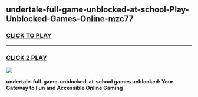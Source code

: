 
## undertale-full-game-unblocked-at-school-Play-Unblocked-Games-Online-mzc77
<h3>
<a href="https://premium76.site?title=undertale-full-game-unblocked-at-school&ref=24A">CLICK TO PLAY</a></h3>
<hr>

<h3>
<a href="https://premium76.site?title=undertale-full-game-unblocked-at-school&ref=24A">CLICK 2 PLAY</a>
  
</h3>

<a href="https://premium76.site?title=undertale-full-game-unblocked-at-school&ref=24A"><img src="https://clearcache.store/games.png"></a>


**undertale-full-game-unblocked-at-school games unblocked: Your Gateway to Fun and Accessible Online Gaming**
